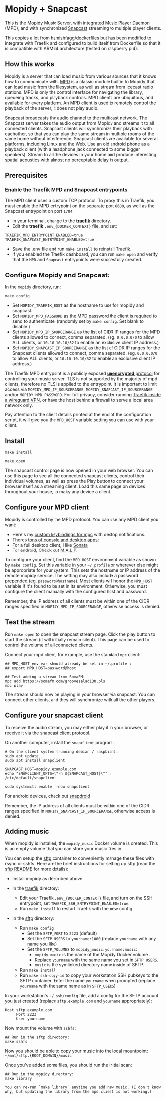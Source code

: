# Mopidy + Snapcast

This is the [Mopidy](https://mopidy.com/) Music Server, with
integrated [Music Player Daemon](https://www.musicpd.org/) (MPD), and
with synchronized
[Snapcast](https://github.com/badaix/snapcast#readme) streaming to
multiple player clients.

This copies a lot from
[hamishfagg/dockerfiles](https://github.com/hamishfagg/dockerfiles/tree/master/mopidy-multiroom)
but has been modified to integrate with Traefik and configured to
build itself from Dockerfile so that it is compatible with ARM64
architecture (tested on raspberry pi4).

## How this works

Mopidy is a server that can load music from various sources that it
knows how to communicate with. [MPD](https://www.musicpd.org/) is a
classic module builtin to Mopidy that can load music from the
filesystem, as well as stream from Icecast radio stations. MPD is only
the control interface for navigating the library, queueing tracks, and
playback controls. MPD clients are ubiquitous, and available for every
platform. An MPD client is used to remotely control the playback of
the server, it does not play audio.

Snapcast broadcasts the audio channel to the multicast network. The
Snapcast server takes the audio output from Mopidy and streams it to
all connected clients. Snapcast clients will synchronize their
playback with eachother, so that you can play the same stream in
multiple rooms of the same home without interference. Snapcast clients
are available for several platforms, including Linux and the Web. Use
an old android phone as a playback client (with a headphone jack
connected to some bigger speakers). Stream to all the devices in your
home and produce interesting spatial acoustics with almost no
perceptable delay in output.

## Prerequisites

### Enable the Traefik MPD and Snapcast entrypoints

The MPD client uses a custom TCP protocol. To proxy this in Traefik,
you must enable the MPD entrypoint on the separate port `6600`, as
well as the Snapcast entrypoint on port `1704`:

 * In your terminal, change to the [**traefik**](../traefik) directory.
 * Edit the **traefik** `.env_{DOCKER_CONTEXT}` file, and set:

```
TRAEFIK_MPD_ENTRYPOINT_ENABLED=true
TRAEFIK_SNAPCAST_ENTRYPOINT_ENABLED=true
```

 * Save the .env file and run `make install` to reinstall Traefik.
 * If you enabled the Traefik dashboard, you can run `make open` and
   verify that the `MPD` and `Snapcast` entrypoints were succesfully
   created.

## Configure Mopidy and Snapcast:

In the `mopidy` directory, run:

```
make config
```

 * Set `MOPIDY_TRAEFIK_HOST` as the hostname to use for mopidy and snapcast.
 * Set `MOPIDY_MPD_PASSWORD` as the MPD password the client is
   required to send to authenticate. (randomly set by `make config`.
   Set blank to disable.)
 * Set `MOPIDY_MPD_IP_SOURCERANGE` as the list of CIDR IP ranges for
   the MPD clients allowed to connect, comma separated. (eg.
   `0.0.0.0/0` to allow ALL clients, or `10.10.10.10/32` to enable an
   exclusive client IP address.)
 * Set `MOPIDY_SNAPCAST_IP_SOURCERANGE` as the list of CIDR IP ranges
   for the Snapcast clients allowed to connect, comma separated. (eg.
   `0.0.0.0/0` to allow ALL clients, or `10.10.10.10/32` to enable an
   exclusive client IP address.)

The Traefik MPD entrypoint is a publicly exposed [**unencrypted**
protocol](https://mpd.readthedocs.io/en/latest/protocol.html) for
controlling your music server. TLS is not supported by the majority of
mpd clients, therefore no TLS is applied to the entrypoint. It is
important to limit access via `MOPIDY_MPD_IP_SOURCERANGE`,
`MOPIDY_SNAPCAST_IP_SOURCERANGE` and/or `MOPIDY_MPD_PASSWORD`. For
full privacy, consider running [Traefik inside a wireguard
VPN](https://github.com/EnigmaCurry/d.rymcg.tech/tree/master/traefik#wireguard-vpn),
or have the host behind a firewall to serve a local area network only.

Pay attention to the client details printed at the end of the
configuration script, it will give you the `MPD_HOST` variable setting
you can use with your client.

## Install

```
make install
```

```
make open
```

The snapcast control page is now opened in your web browser. You can
use this page to see all the connected snapcast clients, control their
individual volumes, as well as press the Play button to connect your
browser itself as a streaming client. Load this same page on devices
throughout your house, to maky any device a client.

## Configure your MPD client

Mopidy is controlled by the MPD protocol. You can use any MPD client
you want:

 * Here's my [custom keybindings for
   mpc](https://github.com/enigmacurry/mpd_client) with destop
   notifications.
 * Theres [tons of console and desktop
apps](https://wiki.archlinux.org/title/Music_Player_Daemon#Clients):
 * For a full desktop client, I like
   [Sonata](https://github.com/multani/sonata)
 * For android, Check out
   [M.A.L.P](https://f-droid.org/en/packages/org.gateshipone.malp/).

To configure your client, find the `MPD_HOST` environment variable as
shown by `make config`. Set this variable in your `~/.profile` or
wherever else might be appropriate for your system. This sets the
hostname or IP address of the remote mopidy service. The setting may
also include a password prepended (eg. `password@hostname`). Most
clients will honor the `MPD_HOST` variable if it's found to be set in
its environment. Otherwise, you must configure the client manually
with the configured host and password.

Remember, the IP address of all clients must be within one of the CIDR
ranges specified in `MOPIDY_MPD_IP_SOURCERANGE`, otherwise access is
denied.

## Test the stream

Run `make open` to open the snapcast stream page. Click the play
button to start the stream (it will initially remain silent). This
page can be used to control the volume of all connected clients.

Connect your mpd client, for example, use the standard `mpc` client:

```
## MPD_HOST env var should already be set in ~/.profile :
## export MPD_HOST=password@host

## Test adding a stream from SomaFM:
mpc add https://somafm.com/groovesalad130.pls
mpc play
```

The stream should now be playing in your browser via snapcast. You can
connect other clients, and they will synchronize with all the other
players.

## Configure your snapcast client

To receive the audio stream, you may either play it in your browser,
or receive it via the [snapcast client
protocol](https://github.com/badaix/snapcast/blob/master/doc/binary_protocol.md).

On another computer, install the `snapclient` program:

```
# On the client system (running debian / raspbian):
sudo apt update
sudo apt install snapclient

SNAPCAST_HOST=mopidy.example.com
echo "SNAPCLIENT_OPTS=\"-h ${SNAPCAST_HOST}\"" > /etc/default/snapclient

sudo systemctl enable --now snapclient
```

For android devices, check out
[snapdroid](https://github.com/badaix/snapdroid)

Remember, the IP address of all clients must be within one of the CIDR
ranges specified in `MOPIDY_SNAPCAST_IP_SOURCERANGE`, otherwise access
is denied.

## Adding music

When mopidy is installed, the `mopidy_music` Docker volume is created.
This is an empty volume that you can store your music files in.

You can setup the [sftp](../sftp) container to conveniently manage
these files with rsync or sshfs. Here are the brief instructions for
setting up sftp (read the [sftp README](../sftp/README.md) for more
details):

 * Install mopidy as described above.
 * In the [traefik](../traefik) directory:
    * Edit your Traefik `.env_{DOCKER_CONTEXT}` file, and turn on the
      SSH entrypoint, set `TRAEFIK_SSH_ENTRYPOINT_ENABLED=true`.
    * Run `make install` to restart Traefik with the new config.

 * In the [sftp](../sftp) directory:
    * Run `make config`
      * Set the `SFTP_PORT` to `2223` (default)
      * Set the `SFTP_USERS` to `yourname:1000` (replace `yourname` with any name you like)
      * Set the `SFTP_VOLUMES` to `mopidy_music:yourname:music`:
         * `mopidy_music` is the name of the Mopidy Docker volume .
         * Replace `yourname` with the same name you set in
           `SFTP_USERS`.
         * `music` is the symlinked directory name inside of SFTP.
     * Run `make install`
     * Run `make ssh-copy-id` to copy your workstation SSH pubkeys to
       the SFTP container. Enter the name `yourname` when prompted
       (replace `yourname` with the same name as in `SFTP_USERS`)

In your workstation's `~/.ssh/config` file, add a config for the SFTP
account you just created (replace `sftp.example.com` and `yourname`
appropriately):

```
Host sftp.example.com
     Port 2223
     User yourname
```

Now mount the volume with `sshfs`:

```
## Run in the sftp directory:
make sshfs
```

Now you should be able to copy your music into the local mountpoint:
`~/mnt/sftp.{ROOT_DOMAIN}/music`

Once you've added some files, you should run the initial scan:

```
## Run in the mopidy directory:
make library ```

You can re-run `make library` anytime you add new music. (I don't know
why, but updating the library from the mpd client is not working.)
